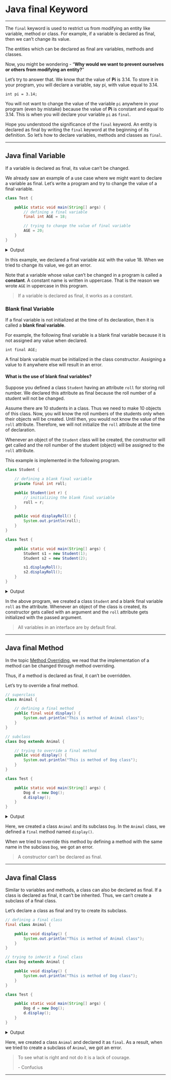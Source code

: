 # Java final Keyword
***
The `final` keyword is used to restrict us from modifying an entity like variable, method or class. For example, if a variable is declared as final, then we can’t change its value.

The entities which can be declared as final are variables, methods and classes.

Now, you might be wondering - “**Why would we want to prevent ourselves or others from modifying an entity?**”

Let’s try to answer that. We know that the value of **Pi** is 3.14. To store it in your program, you will declare a variable, say pi, with value equal to 3.14.

`int pi = 3.14;`

You will not want to change the value of the variable `pi` anywhere in your program (even by mistake) because the value of **Pi** is constant and equal to 3.14. This is when you will declare your variable `pi` as `final`.

Hope you understood the significance of the `final` keyword. An entity is declared as final by writing the `final` keyword at the beginning of its definition. So let’s how to declare variables, methods and classes as `final`.
***
## Java final Variable
If a variable is declared as final, its value can’t be changed.

We already saw an example of a use case where we might want to declare a variable as final. Let’s write a program and try to change the value of a final variable.

```java
class Test {

    public static void main(String[] args) {
        // defining a final variable
        final int AGE = 18;

        // trying to change the value of final variable
        AGE = 20;
    }
}
```

<div class="collapse">
    <details>
        <summary>Output</summary>
        <pre class="output">Test.java:7: error: cannot assign a value to final variable AGE
        AGE = 20;
        ^
1 error
</pre>
    </details>
</div>

In this example, we declared a final variable `AGE` with the value 18. When we tried to change its value, we got an error.

Note that a variable whose value can’t be changed in a program is called a **constant**. A constant name is written in uppercase. That is the reason we wrote `AGE` in uppercase in this program.

> If a variable is declared as final, it works as a constant.

### Blank final Variable
If a final variable is not initialized at the time of its declaration, then it is called a **blank final variable**.

For example, the following final variable is a blank final variable because it is not assigned any value when declared.

`int final AGE;`

A final blank variable must be initialized in the class constructor. Assigning a value to it anywhere else will result in an error.

#### What is the use of blank final variables?
Suppose you defined a class `Student` having an attribute `roll` for storing roll number. We declared this attribute as final because the roll number of a student will not be changed.

Assume there are 10 students in a class. Thus we need to make 10 objects of this class. Now, you will know the roll numbers of the students only when their objects will be created. Until then, you would not know the value of the `roll` attribute. Therefore, we will not initialize the `roll` attribute at the time of declaration.

Whenever an object of the `Student` class will be created, the constructor will get called and the roll number of the student (object) will be assigned to the `roll` attribute.

This example is implemented in the following program.

```java
class Student {

    // defining a blank final variable
    private final int roll;

    public Student(int r) {
        // initializing the blank final variable
        roll = r;
    }

    public void displayRoll() {
        System.out.println(roll);
    }
}

class Test {

    public static void main(String[] args) {
        Student s1 = new Student(1);
        Student s2 = new Student(2);

        s1.displayRoll();
        s2.displayRoll();
    }
}
```

<div class="collapse">
    <details>
        <summary>Output</summary>
        <pre class="output">1
2
</pre>
    </details>
</div>

In the above program, we created a class `Student` and a blank final variable `roll` as the attribute. Whenever an object of the class is created, its constructor gets called with an argument and the `roll` attribute gets initialized with the passed argument.

> All variables in an interface are by default final.
***
## Java final Method
In the topic [Method Overriding](https://web.archive.org/web/20240416081404/https://www.codesdope.com/course/java-method-overriding/), we read that the implementation of a method can be changed through method overriding.

Thus, if a method is declared as final, it can’t be overridden. 

Let’s try to override a final method.

```java
// superclass
class Animal {

    // defining a final method
    public final void display() {
        System.out.println("This is method of Animal class");
    }
}

// subclass
class Dog extends Animal {

    // trying to override a final method
    public void display() {
        System.out.println("This is method of Dog class");
    }
}

class Test {

    public static void main(String[] args) {
        Dog d = new Dog();
        d.display();
    }
}
```

<div class="collapse">
    <details>
        <summary>Output</summary>
        <pre class="output">Main.java:12: error: display() in Dog cannot override display() in Animal
 public void display() {
 ^
 overridden method is final
1 error
</pre>
    </details>
</div>

Here, we created a class `Animal` and its subclass `Dog`. In the `Animal` class, we defined a `final` method named `display()`.

When we tried to override this method by defining a method with the same name in the subclass `Dog`, we got an error.

> A constructor can’t be declared as final.
***
## Java final Class
Similar to variables and methods, a class can also be declared as final. If a class is declared as final, it can’t be inherited. Thus, we can’t create a subclass of a final class.

Let’s declare a class as final and try to create its subclass.

```java
// defining a final class
final class Animal {

    public void display() {
        System.out.println("This is method of Animal class");
    }
}

// trying to inherit a final class
class Dog extends Animal {

    public void display() {
        System.out.println("This is method of Dog class");
    }
}

class Test {

    public static void main(String[] args) {
        Dog d = new Dog();
        d.display();
    }
}
```

<div class="collapse">
    <details>
        <summary>Output</summary>
        <pre class="output">Test.java:9: error: cannot inherit from final Animal
class Dog extends Animal {
 ^
1 error
</pre>
    </details>
</div>

Here, we created a class `Animal` and declared it as `final`. As a result, when we tried to create a subclass of `Animal`, we got an error.

> To see what is right and not do it is a lack of courage.
>
> \- Confucius
***
